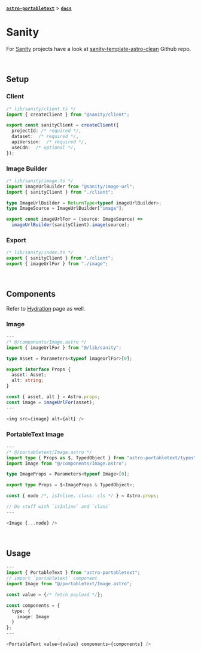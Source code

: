 [**`astro-portabletext`**](../README.md) > [**`docs`**](README.md)

# Sanity

For [Sanity](https://sanity.io) projects have a look at [sanity-template-astro-clean](https://github.com/sanity-io/sanity-template-astro-clean) Github repo.

&nbsp;

## Setup

### Client
```ts
/* lib/sanity/client.ts */
import { createClient } from "@sanity/client";

export const sanityClient = createClient({
  projectId: /* required */,
  dataset:  /* required */,
  apiVersion:  /* required */,
  useCdn:  /* optional */,
});
```

### Image Builder
```ts
/* lib/sanity/image.ts */
import imageUrlBuilder from "@sanity/image-url";
import { sanityClient } from "./client";

type ImageUrlBuilder = ReturnType<typeof imageUrlBuilder>;
type ImageSource = ImageUrlBuilder["image"];

export const imageUrlFor = (source: ImageSource) =>
  imageUrlBuilder(sanityClient).image(source);

```

### Export

```ts
/* lib/sanity/index.ts */
export { sanityClient } from "./client";
export { imageUrlFor } from "./image";
```

&nbsp;

## Components

Refer to [Hydration](./hydration.md) page as well.

### Image

```ts
---
/* @/components/Image.astro */
import { imageUrlFor } from "@/lib/sanity";

type Asset = Parameters<typeof imageUrlFor>[0];

export interface Props {
  asset: Asset;
  alt: string;
}

const { asset, alt } = Astro.props;
const image = imageUrlFor(asset);
---

<img src={image} alt={alt} />
```

### PortableText Image

```ts
---
/* @/portabletext/Image.astro */
import type { Props as $, TypedObject } from "astro-portabletext/types";
import Image from "@/components/Image.astro";

type ImageProps = Parameters<typeof Image>[0];

export type Props = $<ImageProps & TypedObject>;

const { node /*, isInline, class: cls */ } = Astro.props;

// Do stuff with `isInline` and `class`
---

<Image {...node} />
```

&nbsp;

## Usage

```ts
---
import { PortableText } from "astro-portabletext";
// import `portabletext` component
import Image from "@/portabletext/Image.astro"; 

const value = {/* fetch payload */};

const components = {
  type: {
    image: Image
  }
};
---

<PortableText value={value} components={components} />
```